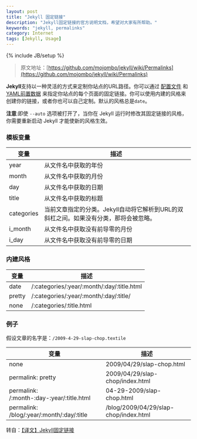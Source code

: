 ```yaml
---
layout: post
title: "Jekyll 固定链接"
description: "Jekyll固定链接的官方说明文档，希望对大家有所帮助。"
keywords: "jekyll, permalinks"
category: Internet
tags: [Jekyll, Usage]
---
```

{% include JB/setup %}

> 原文地址：[https://github.com/mojombo/jekyll/wiki/Permalinks](https://github.com/mojombo/jekyll/wiki/Permalinks)

**Jekyll**支持以一种灵活的方式来定制你站点的URL路径。你可以通过 [配置文件](/internet/2013-07/jekyll-configuration.html) 和 [YAML前置数据](/internet/2013-07/jekyll-yaml-front-matter.html) 来指定你站点的每个页面的固定链接。你可以使用内建的风格来创建你的链接，或者你也可以自己定制。默认的风格总是`date`。

**注意**:即使 `--auto` 选项被打开了，当你在 Jekyll 运行时修改其固定链接的风格，你需要重新启动 Jekyll 才能使新的风格生效。

<!-- more -->
### 模板变量

<table class="table table-bordered">
  <thead>
    <tr>
      <th>变量</th>
      <th>描述</th>
    </tr>
  </thead>
  <tbody>
    <tr>
      <td>year</td>
      <td>从文件名中获取的年份</td>
    </tr>
    <tr>
      <td>month</td>
      <td>从文件名中获取的月份</td>
    </tr>
    <tr>
      <td>day</td>
      <td>从文件名中获取的日期</td>
    </tr>
    <tr>
      <td>title</td>
      <td>从文件名中获取的标题</td>
    </tr>
    <tr>
      <td>categories</td>
      <td>当前文章指定的分类。Jekyll自动将它解析到URL的双斜杠之间。如果没有分类，那将会被忽略。</td>
    </tr>
    <tr>
      <td>i_month</td>
      <td>从文件名中获取没有前导零的月份</td>
    </tr>
    <tr>
      <td>i_day</td>
      <td>从文件名中获取没有前导零的日期</td>
    </tr>
  </tbody>
</table>

### 内建风格

<table class="table table-bordered">
  <thead>
    <tr>
      <th>变量</th>
      <th>描述</th>
    </tr>
  </thead>
  <tbody>
    <tr>
      <td>date</td>
      <td>/:categories/:year/:month/:day/:title.html</td>
    </tr>
    <tr>
      <td>pretty</td>
      <td>/:categories/:year/:month/:day/:title/</td>
    </tr>
    <tr>
      <td>none</td>
      <td>/:categories/:title.html</td>
    </tr>
  </tbody>
</table>

### 例子

假设文章的名字是：`/2009-4-29-slap-chop.textile`

<table class="table table-bordered">
  <thead>
    <tr>
      <th>变量</th>
      <th>描述</th>
    </tr>
  </thead>
  <tbody>
    <tr>
      <td>none</td>
      <td>2009/04/29/slap-chop.html</td>
    </tr>
    <tr>
      <td>permalink: pretty</td>
      <td>2009/04/29/slap-chop/index.html</td>
    </tr>
    <tr>
      <td>permalink: /:month-:day-:year/:title.html</td>
      <td>04-29-2009/slap-chop.html</td>
    </tr>
    <tr>
      <td>permalink: /blog/:year/:month/:day/:title</td>
      <td>/blog/2009/04/29/slap-chop/index.html</td>
    </tr>
  </tbody>
</table>

转自：[【译文】Jekyll固定链接](http://zhouyichu.com/%E7%BF%BB%E8%AF%91/2012/12/05/Jekyll-Wiki-Permalinks.html)